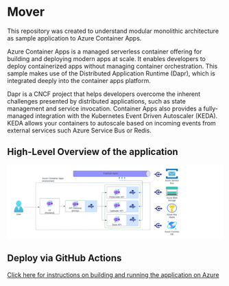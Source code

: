 # Mover

This repository was created to understand modular monolithic architecture as sample application to Azure Container Apps.

Azure Container Apps is a managed serverless container offering for building and deploying modern apps at scale. It enables developers to deploy containerized apps without managing container orchestration. This sample makes use of the Distributed Application Runtime (Dapr), which is integrated deeply into the container apps platform.

Dapr is a CNCF project that helps developers overcome the inherent challenges presented by distributed applications, such as state management and service invocation. Container Apps also provides a fully-managed integration with the Kubernetes Event Driven Autoscaler (KEDA). KEDA allows your containers to autoscale based on incoming events from external services such Azure Service Bus or Redis.

## High-Level Overview of the application

![image of architecture](./assets/mover-arch.png)

## Deploy via GitHub Actions

[Click here for instructions on building and running the application on Azure](deploy-via-github-actions.md)
